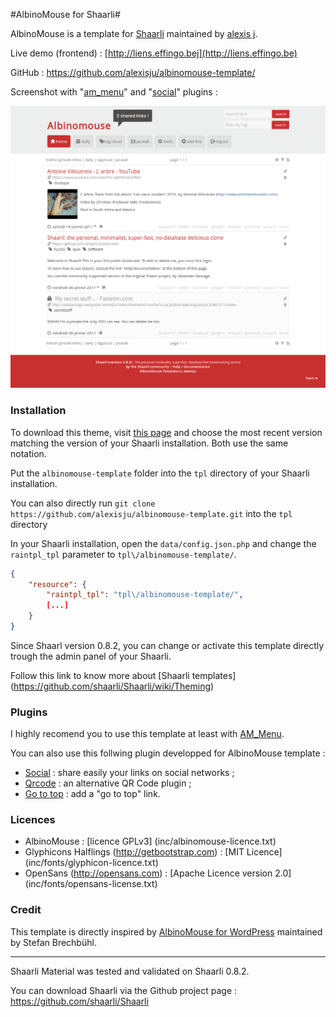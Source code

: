 #AlbinoMouse for Shaarli#

AlbinoMouse is a template for [ Shaarli](https://github.com/shaarli/Shaarli) maintained by [alexis j](http://liens.effingo.be).

Live demo (frontend) : [http://liens.effingo.bej](http://liens.effingo.be)

GitHub : https://github.com/alexisju/albinomouse-template/

Screenshot  with "[am_menu](https://github.com/alexisju/am_menu)" and "[social](https://github.com/alexisju/social)" plugins  :

![screenshot](https://raw.githubusercontent.com/alexisju/albinomouse-template/master/inc/screenshot.png)

### Installation ###

To download this theme, visit [this page](https://github.com/alexisju/albinomouse-template/archive/master.zip) and choose the most recent version matching the version of your Shaarli installation. Both use the same notation.

Put the `albinomouse-template` folder into the `tpl` directory of your Shaarli installation.

You can also directly run `git clone https://github.com/alexisju/albinomouse-template.git` into the `tpl` directory 

In your Shaarli installation, open the `data/config.json.php`  and change the `raintpl_tpl` parameter to `tpl\/albinomouse-template/`.

```json
{
    "resource": {
        "raintpl_tpl": "tpl\/albinomouse-template/",
        [...]
    }
}
```

Since Shaarl version 0.8.2, you can change or activate this template directly trough the admin panel of your Shaarli.

Follow this link to know more about [Shaarli templates] (https://github.com/shaarli/Shaarli/wiki/Theming)

### Plugins ###

I highly recomend you to use this template at least with [AM_Menu](https://github.com/alexisju/am_menu).

You can also use this follwing plugin developped for AlbinoMouse template : 

 - [Social](https://github.com/alexisju/social) : share easily your links on social networks ;
 - [Qrcode](https://github.com/alexisju/am_qrcode) : an alternative QR Code plugin ;
 - [Go to top](https://github.com/alexisju/gototop) : add a "go to top" link.

### Licences ###

  - AlbinoMouse :  [licence GPLv3] (inc/albinomouse-licence.txt)
  - Glyphicons Halflings (http://getbootstrap.com) : [MIT Licence] (inc/fonts/glyphicon-licence.txt)
  - OpenSans (http://opensans.com) : [Apache Licence version 2.0] (inc/fonts/opensans-license.txt)

### Credit ###

This template is directly inspired by [AlbinoMouse for WordPress](https://wpzoo.ch/en/themes/albinomouse/) maintained by Stefan Brechbühl.

------------------------------------------------------------------------------

Shaarli Material was tested and validated on Shaarli 0.8.2.

You can download Shaarli via the Github project page : https://github.com/shaarli/Shaarli

